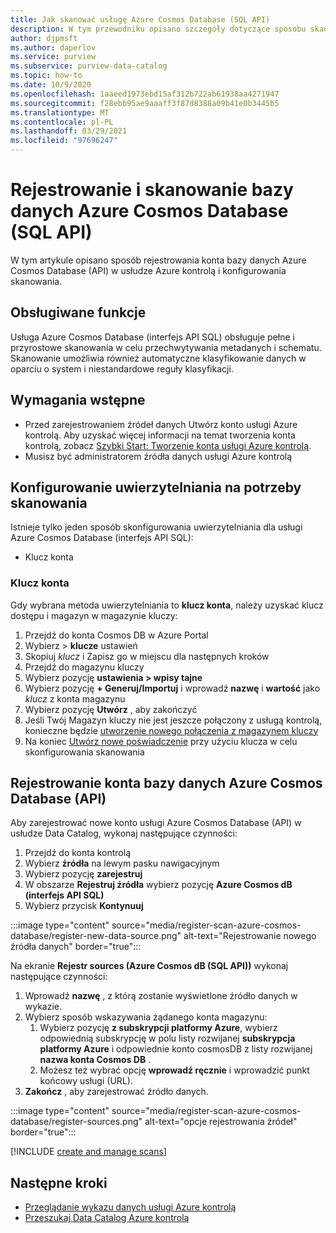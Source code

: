 ```yaml
---
title: Jak skanować usługę Azure Cosmos Database (SQL API)
description: W tym przewodniku opisano szczegóły dotyczące sposobu skanowania bazy danych Azure Cosmos Database (SQL API).
author: djpmsft
ms.author: daperlov
ms.service: purview
ms.subservice: purview-data-catalog
ms.topic: how-to
ms.date: 10/9/2020
ms.openlocfilehash: 1aaeed1973ebd15af312b722ab61938aa4271947
ms.sourcegitcommit: f28ebb95ae9aaaff3f87d8388a09b41e0b3445b5
ms.translationtype: MT
ms.contentlocale: pl-PL
ms.lasthandoff: 03/29/2021
ms.locfileid: "97696247"
---
```

# <a name="register-and-scan-azure-cosmos-database-sql-api"></a>Rejestrowanie i skanowanie bazy danych Azure Cosmos Database (SQL API)

W tym artykule opisano sposób rejestrowania konta bazy danych Azure Cosmos Database (API) w usłudze Azure kontrolą i konfigurowania skanowania.

## <a name="supported-capabilities"></a>Obsługiwane funkcje

Usługa Azure Cosmos Database (interfejs API SQL) obsługuje pełne i przyrostowe skanowania w celu przechwytywania metadanych i schematu. Skanowanie umożliwia również automatyczne klasyfikowanie danych w oparciu o system i niestandardowe reguły klasyfikacji.

## <a name="prerequisites"></a>Wymagania wstępne

- Przed zarejestrowaniem źródeł danych Utwórz konto usługi Azure kontrolą. Aby uzyskać więcej informacji na temat tworzenia konta kontrolą, zobacz [Szybki Start: Tworzenie konta usługi Azure kontrolą](create-catalog-portal.md).
- Musisz być administratorem źródła danych usługi Azure kontrolą

## <a name="setting-up-authentication-for-a-scan"></a>Konfigurowanie uwierzytelniania na potrzeby skanowania

Istnieje tylko jeden sposób skonfigurowania uwierzytelniania dla usługi Azure Cosmos Database (interfejs API SQL):

- Klucz konta
 
### <a name="account-key"></a>Klucz konta

Gdy wybrana metoda uwierzytelniania to **klucz konta**, należy uzyskać klucz dostępu i magazyn w magazynie kluczy:

1. Przejdź do konta Cosmos DB w Azure Portal 
1. Wybierz   >  **klucze** ustawień 
1. Skopiuj *klucz* i Zapisz go w miejscu dla następnych kroków
1. Przejdź do magazynu kluczy
1. Wybierz pozycję **ustawienia > wpisy tajne**
1. Wybierz pozycję **+ Generuj/Importuj** i wprowadź **nazwę** i **wartość** jako *klucz* z konta magazynu
1. Wybierz pozycję **Utwórz** , aby zakończyć
1. Jeśli Twój Magazyn kluczy nie jest jeszcze połączony z usługą kontrolą, konieczne będzie [utworzenie nowego połączenia z magazynem kluczy](manage-credentials.md#create-azure-key-vaults-connections-in-your-azure-purview-account)
1. Na koniec [Utwórz nowe poświadczenie](manage-credentials.md#create-a-new-credential) przy użyciu klucza w celu skonfigurowania skanowania

## <a name="register-an-azure-cosmos-database-sql-api-account"></a>Rejestrowanie konta bazy danych Azure Cosmos Database (API)

Aby zarejestrować nowe konto usługi Azure Cosmos Database (API) w usłudze Data Catalog, wykonaj następujące czynności:

1. Przejdź do konta kontrolą
1. Wybierz **źródła** na lewym pasku nawigacyjnym
1. Wybierz pozycję **zarejestruj**
1. W obszarze **Rejestruj źródła** wybierz pozycję **Azure Cosmos dB (interfejs API SQL)**
1. Wybierz przycisk **Kontynuuj**

:::image type="content" source="media/register-scan-azure-cosmos-database/register-new-data-source.png" alt-text="Rejestrowanie nowego źródła danych" border="true":::

Na ekranie **Rejestr sources (Azure Cosmos dB (SQL API))** wykonaj następujące czynności:

1. Wprowadź **nazwę** , z którą zostanie wyświetlone źródło danych w wykazie.
1. Wybierz sposób wskazywania żądanego konta magazynu:
   1. Wybierz pozycję **z subskrypcji platformy Azure**, wybierz odpowiednią subskrypcję w polu listy rozwijanej **subskrypcja platformy Azure** i odpowiednie konto cosmosDB z listy rozwijanej **nazwa konta Cosmos DB** .
   1. Możesz też wybrać opcję **wprowadź ręcznie** i wprowadzić punkt końcowy usługi (URL).
1. **Zakończ** , aby zarejestrować źródło danych.

:::image type="content" source="media/register-scan-azure-cosmos-database/register-sources.png" alt-text="opcje rejestrowania źródeł" border="true":::


[!INCLUDE [create and manage scans](includes/manage-scans.md)]

## <a name="next-steps"></a>Następne kroki

- [Przeglądanie wykazu danych usługi Azure kontrolą](how-to-browse-catalog.md)
- [Przeszukaj Data Catalog Azure kontrolą](how-to-search-catalog.md)
